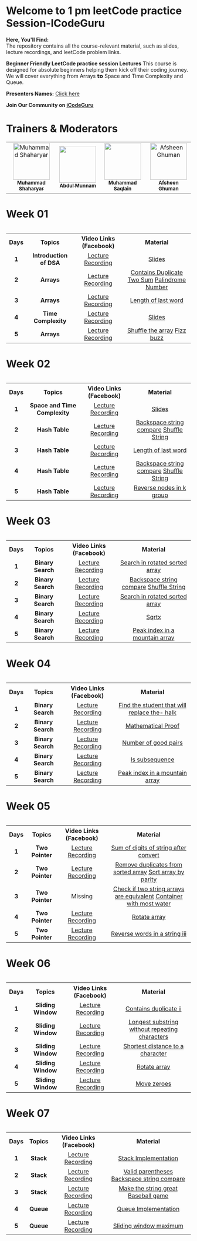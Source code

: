 # Welcome to 1 pm leetCode practice Session-ICodeGuru
**Here, You'll Find:**
<br>
The repository contains all the course-relevant material, such as slides, lecture recordings, and leetCode problem links.

**Beginner Friendly LeetCode practice session Lectures** This course is designed for absolute beginners helping them kick off their coding journey. We will cover
 everything from Arrays 𝘁𝗼 Space and Time Complexity and Queue.

**Presenters Names:** [Click here](https://docs.google.com/spreadsheets/d/1y15OtddQcgPMXJeaTbHz687OavvLrTEjzEv-9cNnNeo/edit?usp=sharing)

**Join Our Community on [iCodeGuru](https://icode.guru/join/)**

# Trainers & Moderators

<table >
    <tbody>
        <tr>
            <td align="center">
                <a href="https://www.linkedin.com/in/muhammad-shaharyar-sarwar/">
                    <img src= "https://avatars.githubusercontent.com/u/88059515?v=4" width="100px;" alt="Muhammad Shaharyar"/>
                    <br />
                    <sub><b>Muhammad Shaharyar</b></sub>
                </a> 
            </td>
            <td align="center">
                <a href="https://www.linkedin.com/in/munnammalik/">
                    <img src="https://media.licdn.com/dms/image/v2/D4D03AQE5JFak04cAXg/profile-displayphoto-shrink_200_200/profile-displayphoto-shrink_200_200/0/1731133442665?e=1738800000&v=beta&t=vK0nH2OGLKGUbNhmrXJEtBuOw5knOY87ceOGc2gD6oY" width="100px; alt="Abdul Munnam"/>
                    <br />
                    <sub><b>Abdul Munnam</b></sub>
                </a> 
            </td>
           <td align="center">
                <a href="https://www.linkedin.com/in/ifrah-tariq2/">
                    <img src="https://media.licdn.com/dms/image/v2/D4D03AQGGEhIM7Mza2w/profile-displayphoto-shrink_400_400/profile-displayphoto-shrink_400_400/0/1675455231367?e=1741824000&v=beta&t=oW2BYEKoykXgpqB0iMNtPq1XGCpdXXeQ5vqv3R-Ijko" width="100px; alt="Ifrah Tariq"/>
                    <br />
                    <sub><b>Muhammad Saqlain</b></sub>
                </a> 
            </td>
           <td align="center">
                <a href="https://www.linkedin.com/in/afsheenghuman/">
                    <img src="https://avatars.githubusercontent.com/u/67103449?v=4" width="100px;" alt="Afsheen Ghuman"/>
                    <br />
                    <sub><b>Afsheen Ghuman</b></sub>
                </a> 
            </td>
</tbody>
<table>

# Week 01

<table>
    <tbody>
     <tr>
      <th>Days</th>
      <th>Topics</th>
      <th>Video Links (Facebook)</br></th>
      <th>Material</th>
     </tr> 
    <tr>
       <td align="center"><b>1</b></td>
       <td align="center"><b>Introduction of DSA </b></td>
       <td align="center"><a href="https://fb.watch/tVyK3G5PNY/">Lecture Recording</a></td>
    <td align="center" ><a href="https://docs.google.com/presentation/d/1n9oQD2VZvktwXqQ-yfRCys4pd7CkfxGN5CzN4r36wWU/edit?usp=sharing">Slides</a></td>
    </tr>
      <tr>
    <td align="center"><b>2</b></td>
    <td align="center"><b>Arrays</b></td>
    <td align="center"><a href="https://fb.watch/tWUyOYQLmB/">Lecture Recording</a></td>
    <td align="center" ><a href="https://leetcode.com/problems/contains-duplicate/description/">Contains Duplicate</a>
                        <a href="https://leetcode.com/problems/two-sum/">Two Sum</a> 
                        <a href="https://leetcode.com/problems/palindrome-number/submissions/1354097172/">Palindrome Number</a> </td  
  </tr>  
  <tr>
       <td align="center"><b>3</b></td>
       <td align="center"><b>Arrays</b></td>
       <td align="center"><a href="https://fb.watch/tY931iltzl/">Lecture Recording</a></td>
      <td align="center" ><a href="https://leetcode.com/problems/length-of-last-word/">Length of last word</a></td>
    </tr>
    <tr>
       <td align="center"><b>4</b></td>
       <td align="center"><b>Time Complexity</b></td>
       <td align="center"><a href="https://fb.watch/tZw83rMggB/"> Lecture Recording</a> </td>
      <td align="center" ><a href="https://docs.google.com/presentation/d/16Pev1IkXbiNPTDqfafUv65Lin2_av3Y6ncpnMWSu5Kc/edit#slide=id.g2f309743f0f_2_112">Slides</a></td>
    </tr>
    <tr>
       <td align="center"><b>5</b></td>
       <td align="center"><b>Arrays </b></td>
       <td align="center"><a href="https://fb.watch/t_Rh-dvilt/"> Lecture Recording</a> </td>
        <td align="center" ><a href="https://leetcode.com/problems/shuffle-the-array/description/">Shuffle the array</a>
                             <a href="https://leetcode.com/problems/fizz-buzz/description/">Fizz buzz</a> </br>
        </td>
    </tr>
</tbody>
<table>


# Week 02

<table>
    <tbody>
     <tr>
      <th>Days</th>
      <th>Topics</th>
      <th>Video Links (Facebook)</br></th>
      <th>Material</th>
     </tr> 
    <tr>
       <td align="center"><b>1</b></td>
       <td align="center"><b>Space and Time Complexity</b></td>
       <td align="center"><a href="https://fb.watch/u2QEp4JTOi/">Lecture Recording</a></td>
    <td align="center" ><a href="https://docs.google.com/presentation/d/16Pev1IkXbiNPTDqfafUv65Lin2_av3Y6ncpnMWSu5Kc/edit#slide=id.g2f309743f0f_2_112">Slides</a></td>
    </tr>
      <tr>
    <td align="center"><b>2</b></td>
    <td align="center"><b>Hash Table</b></td>
    <td align="center"><a href="https://www.facebook.com/iCodeguru/videos/526012746662201">Lecture Recording</a></td>
    <td align="center" ><a href="https://leetcode.com/problems/backspace-string-compare/">Backspace string compare</a>
                        <a href="https://leetcode.com/problems/shuffle-string/submissions/1362225376/">Shuffle String</a> </td  
  </tr>  
  <tr>
       <td align="center"><b>3</b></td>
       <td align="center"><b>Hash Table</b></td>
       <td align="center"><a href="https://fb.watch/u5pN05ztmO/">Lecture Recording</a></td>
      <td align="center" ><a href="https://leetcode.com/problems/backspace-string-compare/">Length of last word</a></td>
    </tr>
    <tr>
       <td align="center"><b>4</b></td>
       <td align="center"><b>Hash Table</b></td>
       <td align="center"><a href="https://fb.watch/ubaHWBQHkz/"> Lecture Recording</a> </td>
      <td align="center" ><a href="https://leetcode.com/problems/backspace-string-compare/">Backspace string compare</a>
                        <a href="https://leetcode.com/problems/shuffle-string/submissions/1362225376/">Shuffle String</a> </td  
    </tr>
    <tr>
       <td align="center"><b>5</b></td>
       <td align="center"><b>Hash Table </b></td>
       <td align="center"><a href="https://fb.watch/ubaIFxafXb/"> Lecture Recording</a> </td>
        <td align="center" ><a href="https://leetcode.com/problems/reverse-nodes-in-k-group/description/">Reverse nodes in k group</a></td  
        </td>
    </tr>
</tbody>
<table>


# Week 03

<table>
    <tbody>
     <tr>
      <th>Days</th>
      <th>Topics</th>
      <th>Video Links (Facebook)</br></th>
      <th>Material</th>
     </tr> 
    <tr>
       <td align="center"><b>1</b></td>
       <td align="center"><b>Binary Search</b></td>
       <td align="center"><a href="https://fb.watch/ueY7p-WgYW/">Lecture Recording</a></td>
    <td align="center" ><a href="https://leetcode.com/problems/search-in-rotated-sorted-array/">Search in rotated sorted array</a></td>
    </tr>
      <tr>
    <td align="center"><b>2</b></td>
    <td align="center"><b>Binary Search</b></td>
    <td align="center"><a href="https://fb.watch/ueXXrWIESb/">Lecture Recording</a></td>
    <td align="center" ><a href="https://leetcode.com/problems/backspace-string-compare/">Backspace string compare</a>
                        <a href="https://leetcode.com/problems/shuffle-string/submissions/1362225376/">Shuffle String</a> </td  
  </tr>  
  <tr>
       <td align="center"><b>3</b></td>
       <td align="center"><b>Binary Search</b></td>
       <td align="center"><a href="https://fb.watch/ueGx3r95LX/">Lecture Recording</a></td>
      <td align="center" ><a href="https://leetcode.com/problems/search-in-rotated-sorted-array/">Search in rotated sorted array</a></td>
    </tr>
    <tr>
       <td align="center"><b>4</b></td>
       <td align="center"><b>Binary Search</b></td>
       <td align="center"><a href="https://fb.watch/ufZbvG_ei3/"> Lecture Recording</a> </td>
      <td align="center" ><a href="https://leetcode.com/problems/sqrtx/description/">Sqrtx</a></td  
    </tr>
    <tr>
       <td align="center"><b>5</b></td>
       <td align="center"><b>Binary Search </b></td>
       <td align="center"><a href="https://fb.watch/uIaJUB2dxz/"> Lecture Recording</a> </td>
        <td align="center" ><a href="https://leetcode.com/problems/peak-index-in-a-mountain-array/description/">Peak index in a mountain array</a></td  
        </td>
    </tr>
</tbody>
<table>


# Week 04

<table>
    <tbody>
     <tr>
      <th>Days</th>
      <th>Topics</th>
      <th>Video Links (Facebook)</br></th>
      <th>Material</th>
     </tr> 
    <tr>
       <td align="center"><b>1</b></td>
       <td align="center"><b>Binary Search</b></td>
       <td align="center"><a href="https://fb.watch/unPVZM_bm4/">Lecture Recording</a></td>
    <td align="center" ><a href="https://leetcode.com/problems/find-the-student-that-will-replace-the-chalk/">Find the student that will replace the- halk</a></td>
    </tr>
      <tr>
    <td align="center"><b>2</b></td>
    <td align="center"><b>Binary Search</b></td>
    <td align="center"><a href="https://fb.watch/umzslQYOoi/">Lecture Recording</a></td>
    <td align="center" ><a href="https://excalidraw.com/#json=Cyb6R0URfcMx7a8bjVNuT,hAaX7HMnxstizCgz4_iWbw">Mathematical Proof</a></td  
  </tr>  
  <tr>
       <td align="center"><b>3</b></td>
       <td align="center"><b>Binary Search</b></td>
       <td align="center"><a href="https://fb.watch/upbOJB4NWy/">Lecture Recording</a></td>
      <td align="center" ><a href="https://leetcode.com/problems/number-of-good-pairs/">Number of good pairs</a></td>
    </tr>
    <tr>
       <td align="center"><b>4</b></td>
       <td align="center"><b>Binary Search</b></td>
       <td align="center"><a href="https://fb.watch/upbCn-u8i0/"> Lecture Recording</a> </td>
      <td align="center" ><a href="https://leetcode.com/problems/is-subsequence/">Is subsequence</a></td  
    </tr>
    <tr>
       <td align="center"><b>5</b></td>
       <td align="center"><b>Binary Search </b></td>
       <td align="center"><a href="https://fb.watch/uIaPNDcCkK/"> Lecture Recording</a> </td>
        <td align="center" ><a href="https://leetcode.com/problems/peak-index-in-a-mountain-array/description/">Peak index in a mountain array</a>
                            </td  
        </td>
    </tr>
</tbody>
<table>


# Week 05

<table>
    <tbody>
     <tr>
      <th>Days</th>
      <th>Topics</th>
      <th>Video Links (Facebook)</br></th>
      <th>Material</th>
     </tr> 
    <tr>
       <td align="center"><b>1</b></td>
       <td align="center"><b>Two Pointer</b></td>
       <td align="center"><a href="https://fb.watch/uuSK2lwZn6/">Lecture Recording</a></td>
    <td align="center" ><a href="https://leetcode.com/problems/sum-of-digits-of-string-after-convert/description/">Sum of digits of string after convert</a></td>
    </tr>
      <tr>
    <td align="center"><b>2</b></td>
    <td align="center"><b>Two Pointer</b></td>
    <td align="center"><a href="https://fb.watch/uvNQgBtU71/">Lecture Recording</a></td>
    <td align="center" ><a href="https://leetcode.com/problems/remove-duplicates-from-sorted-array/description/">Remove duplicates from sorted array</a>
     <a href="https://leetcode.com/problems/sort-array-by-parity/">Sort array by parity</a>
    </td  
  </tr>  
  <tr>
       <td align="center"><b>3</b></td>
       <td align="center"><b>Two Pointer</b></td>
       <td align="center">Missing</td>
      <td align="center" ><a href="https://leetcode.com/problems/container-with-most-water/">Check if two string arrays are equivalent</a>
      <a href="https://leetcode.com/problems/container-with-most-water/">Container with most water</a></td>
    </tr>
    <tr>
       <td align="center"><b>4</b></td>
       <td align="center"><b>Two Pointer</b></td>
       <td align="center"><a href="https://fb.watch/uysfpNJqNx/"> Lecture Recording</a> </td>
      <td align="center" ><a href="https://leetcode.com/problems/rotate-array/">Rotate array</a></td  
    </tr>
    <tr>
       <td align="center"><b>5</b></td>
       <td align="center"><b>Two Pointer </b></td>
       <td align="center"><a href="https://fb.watch/uzPG--akH9/"> Lecture Recording</a> </td>
        <td align="center" ><a href="https://leetcode.com/problems/reverse-words-in-a-string-iii/description/">Reverse words in a string iii</a></td  
        </td>
    </tr>
</tbody>
<table>


# Week 06

<table>
    <tbody>
     <tr>
      <th>Days</th>
      <th>Topics</th>
      <th>Video Links (Facebook)</br></th>
      <th>Material</th>
     </tr> 
    <tr>
       <td align="center"><b>1</b></td>
       <td align="center"><b>Sliding Window</b></td>
       <td align="center"><a href="https://fb.watch/uDHqEJv2g6/">Lecture Recording</a></td>
    <td align="center" ><a href="https://leetcode.com/problems/contains-duplicate-ii/submissions/">Contains duplicate ii</a></td>
    </tr>
      <tr>
    <td align="center"><b>2</b></td>
    <td align="center"><b>Sliding Window</b></td>
    <td align="center"><a href="https://fb.watch/uIaTgOxmKj/">Lecture Recording</a></td>
    <td align="center" ><a href="https://leetcode.com/problems/longest-substring-without-repeating-characters/">Longest substring without repeating characters</a>
    </td  
  </tr>  
  <tr>
       <td align="center"><b>3</b></td>
       <td align="center"><b>Sliding Window</b></td>
       <td align="center"><a href="https://fb.watch/uHEeeaHo61/">Lecture Recording</td>
      <td align="center" ><a href="https://leetcode.com/problems/shortest-distance-to-a-character/description/">Shortest distance to a character</a></td>
    </tr>
    <tr>
       <td align="center"><b>4</b></td>
       <td align="center"><b>Sliding Window</b></td>
       <td align="center"><a href="https://fb.watch/uHEiVHm0t_/"> Lecture Recording</a> </td>
      <td align="center" ><a href="https://leetcode.com/problems/rotate-array/description/">Rotate array</a></td  
    </tr>
    <tr>
       <td align="center"><b>5</b></td>
       <td align="center"><b>Sliding Window</b></td>
       <td align="center"><a href="https://fb.watch/uJicYF-3BZ/"> Lecture Recording</a> </td>
        <td align="center" ><a href="https://leetcode.com/problems/move-zeroes/description/">Move zeroes</a></td  
        </td>
    </tr>
</tbody>
<table>


# Week 07

<table>
    <tbody>
     <tr>
      <th>Days</th>
      <th>Topics</th>
      <th>Video Links (Facebook)</br></th>
      <th>Material</th>
     </tr> 
    <tr>
       <td align="center"><b>1</b></td>
       <td align="center"><b>Stack</b></td>
       <td align="center"><a href="https://fb.watch/uMWGbqAtWs/">Lecture Recording</a></td>
    <td align="center" ><a href="https://colab.research.google.com/drive/12qLGvauNxfjJB2J8rKIFiy707D1w50iA?usp=sharing">Stack Implementation</a></td>
    </tr>
      <tr>
    <td align="center"><b>2</b></td>
    <td align="center"><b>Stack</b></td>
    <td align="center"><a href="https://fb.watch/uOb2JHkQ30/">Lecture Recording</a></td>
    <td align="center" ><a href="https://leetcode.com/problems/valid-parentheses/description/">Valid parentheses</a>
     <a href="https://leetcode.com/problems/backspace-string-compare/">Backspace string compare</a>
    </td  
  </tr>  
  <tr>
       <td align="center"><b>3</b></td>
       <td align="center"><b>Stack</b></td>
       <td align="center"><a href="https://fb.watch/uRdBoLmd2i/">Lecture Recording</td>
      <td align="center" ><a href="https://leetcode.com/problems/make-the-string-great/description/">Make the string great</a>
      <a href="https://leetcode.com/problems/baseball-game/description/">Baseball game</a></td>
    </tr>
    <tr>
       <td align="center"><b>4</b></td>
       <td align="center"><b>Queue </b></td>
       <td align="center"><a href="https://fb.watch/uRdjIqN55y/"> Lecture Recording</a> </td>
      <td align="center" ><a href="https://colab.research.google.com/drive/1TutuIVjWuZyhEZgkrba1zb5-cD0ehJXX?usp=sharing">Queue Implementation</a></td  
    </tr>
    <tr>
       <td align="center"><b>5</b></td>
       <td align="center"><b>Queue</b></td>
       <td align="center"><a href="https://fb.watch/uSbnyqgpMw/"> Lecture Recording</a> </td>
        <td align="center" ><a href="https://leetcode.com/problems/sliding-window-maximum/description/">Sliding window maximum</a></td  
        </td>
    </tr>
</tbody>
<table>

